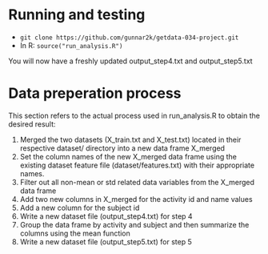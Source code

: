 # Running and testing

* `git clone https://github.com/gunnar2k/getdata-034-project.git`
* In R: `source("run_analysis.R")`

You will now have a freshly updated output_step4.txt and output_step5.txt

# Data preperation process

This section refers to the actual process used in run_analysis.R to obtain the desired result:

1. Merged the two datasets (X_train.txt and X_test.txt) located in their respective dataset/ directory into a new data frame X_merged
2. Set the column names of the new X_merged data frame using the existing dataset feature file (dataset/features.txt) with their appropriate names.
3. Filter out all non-mean or std related data variables from the X_merged data frame
4. Add two new columns in X_merged for the activity id and name values
5. Add a new column for the subject id
6. Write a new dataset file (output_step4.txt) for step 4
7. Group the data frame by activity and subject and then summarize the columns using the mean function
8. Write a new dataset file (output_step5.txt) for step 5
